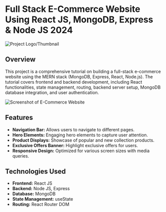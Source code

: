 # Full Stack E-Commerce Website Using React JS, MongoDB, Express & Node JS 2024

![Project Logo/Thumbnail](path/to/logo.png)

## Overview

This project is a comprehensive tutorial on building a full-stack e-commerce website using the MERN stack (MongoDB, Express, React, Node.js). The tutorial covers frontend and backend development, including React functionalities, state management, routing, backend server setup, MongoDB database integration, and user authentication.

![Screenshot of E-Commerce Website](path/to/screenshot.png)

## Features

- **Navigation Bar:** Allows users to navigate to different pages.
- **Hero Elements:** Engaging hero elements to capture user attention.
- **Product Displays:** Showcase of popular and new collection products.
- **Exclusive Offers Banner:** Highlight exclusive offers for users.
- **Responsive Design:** Optimized for various screen sizes with media queries.

## Technologies Used

- **Frontend:** React JS
- **Backend:** Node JS, Express
- **Database:** MongoDB
- **State Management:** useState
- **Routing:** React Router DOM